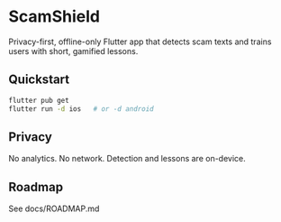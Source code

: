# ScamShield
Privacy-first, offline-only Flutter app that detects scam texts and trains users with short, gamified lessons.

## Quickstart
```bash
flutter pub get
flutter run -d ios   # or -d android
```

## Privacy

No analytics. No network. Detection and lessons are on-device.

## Roadmap

See docs/ROADMAP.md